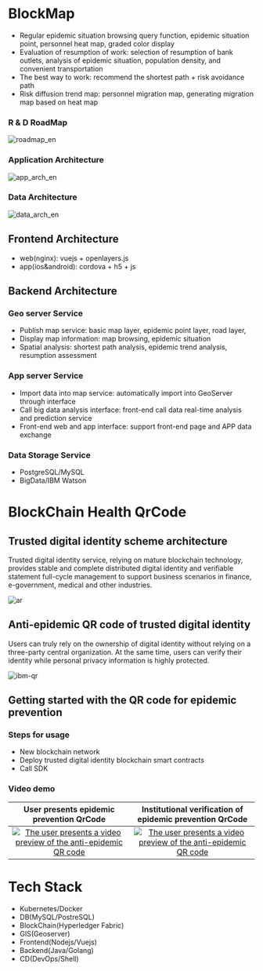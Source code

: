# BlockMap

[static_page]: http://github.roweb.cn/mapblock

- Regular epidemic situation browsing query function, epidemic situation point, personnel heat map, graded color display
- Evaluation of resumption of work: selection of resumption of bank outlets, analysis of epidemic situation, population density, and convenient transportation
- The best way to work: recommend the shortest path + risk avoidance path
- Risk diffusion trend map: personnel migration map, generating migration map based on heat map

### R & D RoadMap

![roadmap_en](http://github.roweb.cn/mapblock/public/assets/roadmap_en.png)

### Application Architecture

![app_arch_en](http://github.roweb.cn/mapblock/public/assets/app_arch_en_v1.png)

### Data Architecture

![data_arch_en](http://github.roweb.cn/mapblock/public/assets/data_arch_en_v1.png)

## Frontend Architecture

- web(nginx):
  vuejs + openlayers.js
- app(ios&android):
  cordova + h5 + js

## Backend Architecture

### Geo server Service

- Publish map service: basic map layer, epidemic point layer, road layer,
- Display map information: map browsing, epidemic situation
- Spatial analysis: shortest path analysis, epidemic trend analysis, resumption assessment

### App server Service

- Import data into map service: automatically import into GeoServer through interface
- Call big data analysis interface: front-end call data real-time analysis and prediction service
- Front-end web and app interface: support front-end page and APP data exchange

### Data Storage Service

- PostgreSQL/MySQL
- BigData/IBM Watson

# BlockChain Health QrCode

## Trusted digital identity scheme architecture

Trusted digital identity service, relying on mature blockchain technology, provides stable and complete distributed digital identity and verifiable statement full-cycle management to support business scenarios in finance, e-government, medical and other industries.

![ar](https://github.com/luoweb/blockmap/blob/master/public/assets/ar.png)

## Anti-epidemic QR code of trusted digital identity

Users can truly rely on the ownership of digital identity without relying on a three-party central organization. At the same time, users can verify their identity while personal privacy information is highly protected.

![ibm-qr](https://github.com/luoweb/blockmap/blob/master/public/assets/ibm-qr.png)

## Getting started with the QR code for epidemic prevention

### Steps for usage

- New blockchain network
- Deploy trusted digital identity blockchain smart contracts
- Call SDK

### Video demo

|                                                                User presents epidemic prevention QrCode                                                                |                                                             Institutional verification of epidemic prevention QrCode                                                             |
| :--------------------------------------------------------------------------------------------------------------------------------------------------------------------: | :------------------------------------------------------------------------------------------------------------------------------------------------------------------------------: |
| [![The user presents a video preview of the anti-epidemic QR code](http://github.roweb.cn/mapblock/public/assets/show.jpg)](http://pic.6and.ltd/show.mp4) | [![The user presents a video preview of the anti-epidemic QR code](http://github.roweb.cn/mapblock/public/assets/verify.jpg)](http://pic.6and.ltd/verification.mp4) |

# Tech Stack

- Kubernetes/Docker
- DB(MySQL/PostreSQL)
- BlockChain(Hyperledger Fabric)
- GIS(Geoserver)
- Frontend(Nodejs/Vuejs)
- Backend(Java/Golang)
- CD(DevOps/Shell)
